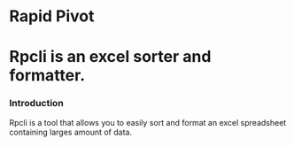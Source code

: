 # Rapid Pivot

# Rpcli is an excel sorter and formatter.

### Introduction

Rpcli is a tool that allows you to easily sort and format an excel spreadsheet containing larges amount of data.
